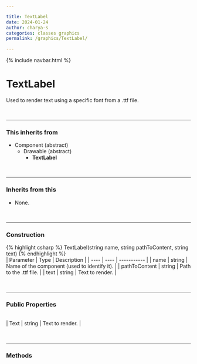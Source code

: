 ```yaml
---

title: TextLabel
date: 2024-01-24
author: charya-s
categories: classes graphics
permalink: /graphics/TextLabel/

---
```



{% include navbar.html %}

# TextLabel
Used to render text using a specific font from a .ttf file.

<br>

---
### This inherits from
- Component (abstract)
    - Drawable (abstract)
        - **TextLabel**
        

<br>

---
###  Inherits from this
- None.

<br>

---
###  Construction
{% highlight csharp %}
TextLabel(string name, string pathToContent, string text)
{% endhighlight %}
<br>| Parameter | Type | Description | 
| ---- | ---- | ----------- |
| name | string | Name of the component (used to identify it). |
| pathToContent | string | Path to the .ttf file. |
| text | string | Text to render. |

<br>

---
###  Public Properties

<br>| Text | string | Text to render. |


<br>

---
###  Methods
<br>

